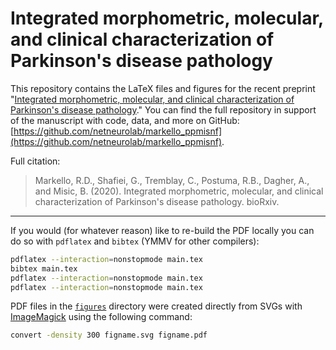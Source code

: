 # Integrated morphometric, molecular, and clinical characterization of Parkinson's disease pathology

This repository contains the LaTeX files and figures for the recent preprint "[Integrated morphometric, molecular, and clinical characterization of Parkinson's disease pathology]()."
You can find the full repository in support of the manuscript with code, data, and more on GitHub: [https://github.com/netneurolab/markello_ppmisnf](https://github.com/netneurolab/markello_ppmisnf).

Full citation:
> Markello, R.D., Shafiei, G., Tremblay, C., Postuma, R.B., Dagher, A., and Misic, B. (2020). Integrated morphometric, molecular, and clinical characterization of Parkinson's disease pathology. bioRxiv.

---

If you would (for whatever reason) like to re-build the PDF locally you can do so with `pdflatex` and `bibtex` (YMMV for other compilers):

```bash
pdflatex --interaction=nonstopmode main.tex
bibtex main.tex
pdflatex --interaction=nonstopmode main.tex
pdflatex --interaction=nonstopmode main.tex
```

PDF files in the [`figures`](./figures) directory were created directly from SVGs with [ImageMagick](https://imagemagick.org/index.php) using the following command:

```bash
convert -density 300 figname.svg figname.pdf
```
